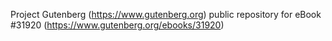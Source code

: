 Project Gutenberg (https://www.gutenberg.org) public repository for eBook #31920 (https://www.gutenberg.org/ebooks/31920)
